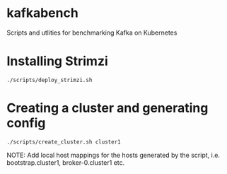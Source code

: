 # kafkabench

Scripts and utlities for benchmarking Kafka on Kubernetes

# Installing Strimzi

```
./scripts/deploy_strimzi.sh
```

# Creating a cluster and generating config

```
./scripts/create_cluster.sh cluster1
```

NOTE: Add local host mappings for the hosts generated by the script, i.e. bootstrap.cluster1, broker-0.cluster1 etc.


